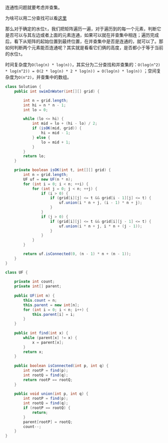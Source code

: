 连通性问题就要考虑并查集。

为啥可以用二分查找可以看[这里](https://github.com/HUST-WZY/AlgsWithRiceWine/blob/main/Backtrack/DFS/778.%20%E6%B0%B4%E4%BD%8D%E4%B8%8A%E5%8D%87%E7%9A%84%E6%B3%B3%E6%B1%A0%E4%B8%AD%E6%B8%B8%E6%B3%B3.md)

那么对于确定的水位`t`，我们把矩阵遍历一遍，对于遍历到的每一个元素，判断它是否可以与其左边或者上面的元素连通，如果可以就在并查集中相连；遍历完成后，看下从矩阵的起始位置到最终位置，在并查集中是否是连通的，就可以了。那如何判断两个元素能否连通呢？其实就是看看它们俩的高度，是否都小于等于当前的水位`t`。

时间复杂度为`O(log(n) * log(n))`，其实分为二分查找和并查集的：`O(log(n^2) * log(n^2)) = O(2 * log(n) * 2 * log(n)) = O(log(n) * log(n))` ；空间复杂度为`O(n^2)`，并查集中的数组。

```java
class Solution {
    public int swimInWater(int[][] grid) {

        int n = grid.length;
        int hi = n * n - 1;
        int lo = 0;

        while (lo <= hi) {
            int mid = lo + (hi - lo) / 2;
            if (isOK(mid, grid)) {
                hi = mid - 1;
            } else {
                lo = mid + 1;
            }
        }
        return lo;
    }

    private boolean isOK(int t, int[][] grid) {
        int n = grid.length;
        UF uf = new UF(n * n);
        for (int i = 0; i < n; ++i) {
            for (int j = 0; j < n; ++j) {
                if (i > 0) {
                    if (grid[i][j] <= t && grid[i - 1][j] <= t) {
                        uf.union(i * n + j, (i - 1) * n + j);
                    }
                }
                if (j > 0) {
                    if (grid[i][j] <= t && grid[i][j - 1] <= t) {
                        uf.union(i * n + j, i * n + (j - 1));
                    }
                }
            }
        }

        return uf.isConnected(0, (n - 1) * n + (n - 1));
    }
}

class UF {
  
    private int count;
    private int[] parent;
    
    public UF(int n) {
        this.count = n;
        this.parent = new int[n];
        for (int i = 0; i < n; i++) {
            this.parent[i] = i;
        }
    }
    
    public int find(int x) {
        while (parent[x] != x) {
            x = parent[x];
        }
        return x;
    }
    
    public boolean isConnected(int p, int q) {
        int rootP = find(p);
        int rootQ = find(q);
        return rootP == rootQ;
    }
    
    public void union(int p, int q) {
        int rootP = find(p);
        int rootQ = find(q);
        if (rootP == rootQ) {
            return;
        }
        parent[rootP] = rootQ;
        count--;
    }
}
```
